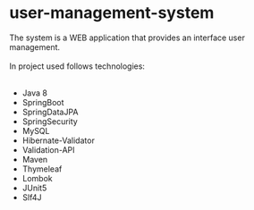# user-management-system
The system is a WEB application that provides an interface
user management.<br>
<br>
In project used follows technologies:<br>
<br>
- Java 8<br>
- SpringBoot<br>
- SpringDataJPA<br>
- SpringSecurity<br>
- MySQL<br>
- Hibernate-Validator<br>
- Validation-API<br>
- Maven<br>
- Thymeleaf<br>
- Lombok<br>
- JUnit5<br>
- Slf4J<br>





